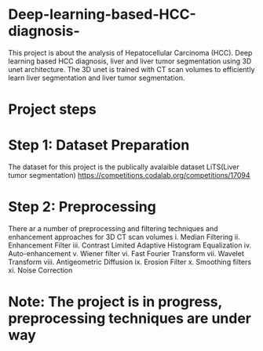 # Deep-learning-based-HCC-diagnosis-
This project is about the analysis of Hepatocellular Carcinoma (HCC). Deep learning based HCC diagnosis, liver and liver tumor segmentation using 3D unet architecture. The 3D unet is trained with CT scan volumes to efficiently learn liver segmentation and liver tumor segmentation.
# Project steps
# Step 1: Dataset Preparation
The dataset for this project is the publically avalaible dataset LiTS(Liver tumor segmentation) https://competitions.codalab.org/competitions/17094
# Step 2: Preprocessing 
There ar a number of preprocessing and filtering techniques and enhancement approaches for 3D CT scan volumes
i. Median Filtering
ii. Enhancement Filter 
iii. Contrast Limited Adaptive Histogram Equalization 
iv. Auto-enhancement 
v. Wiener filter
vi. Fast Fourier Transform 
vii. Wavelet Transform
viii. Antigeometric Diffusion 
ix. Erosion Filter 
x. Smoothing filters
xi. Noise Correction

# Note: The project is in progress, preprocessing techniques are under way
